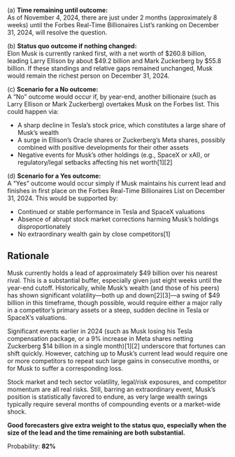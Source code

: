 (a) **Time remaining until outcome:**  
As of November 4, 2024, there are just under 2 months (approximately 8 weeks) until the Forbes Real-Time Billionaires List’s ranking on December 31, 2024, will resolve the question.

(b) **Status quo outcome if nothing changed:**  
Elon Musk is currently ranked first, with a net worth of $260.8 billion, leading Larry Ellison by about $49.2 billion and Mark Zuckerberg by $55.8 billion. If these standings and relative gaps remained unchanged, Musk would remain the richest person on December 31, 2024.

(c) **Scenario for a No outcome:**  
A “No” outcome would occur if, by year-end, another billionaire (such as Larry Ellison or Mark Zuckerberg) overtakes Musk on the Forbes list. This could happen via:
- A sharp decline in Tesla’s stock price, which constitutes a large share of Musk’s wealth
- A surge in Ellison’s Oracle shares or Zuckerberg’s Meta shares, possibly combined with positive developments for their other assets
- Negative events for Musk’s other holdings (e.g., SpaceX or xAI), or regulatory/legal setbacks affecting his net worth[1][2]

(d) **Scenario for a Yes outcome:**  
A “Yes” outcome would occur simply if Musk maintains his current lead and finishes in first place on the Forbes Real-Time Billionaires List on December 31, 2024. This would be supported by:
- Continued or stable performance in Tesla and SpaceX valuations
- Absence of abrupt stock market corrections harming Musk’s holdings disproportionately
- No extraordinary wealth gain by close competitors[1]

## Rationale

Musk currently holds a lead of approximately $49 billion over his nearest rival. This is a substantial buffer, especially given just eight weeks until the year-end cutoff. Historically, while Musk’s wealth (and those of his peers) has shown significant volatility—both up and down[2][3]—a swing of $49 billion in this timeframe, though possible, would require either a major rally in a competitor’s primary assets or a steep, sudden decline in Tesla or SpaceX’s valuations.

Significant events earlier in 2024 (such as Musk losing his Tesla compensation package, or a 9% increase in Meta shares netting Zuckerberg $14 billion in a single month)[1][2] underscore that fortunes can shift quickly. However, catching up to Musk’s current lead would require one or more competitors to repeat such large gains in consecutive months, or for Musk to suffer a corresponding loss.

Stock market and tech sector volatility, legal/risk exposures, and competitor momentum are all real risks. Still, barring an extraordinary event, Musk’s position is statistically favored to endure, as very large wealth swings typically require several months of compounding events or a market-wide shock.

**Good forecasters give extra weight to the status quo, especially when the size of the lead and the time remaining are both substantial.**

Probability: **82%**